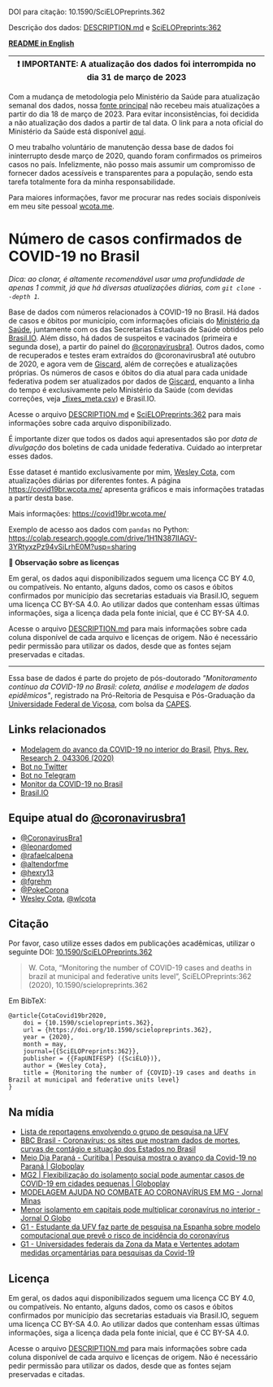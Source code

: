 DOI para citação: 10.1590/SciELOPreprints.362

Descrição dos dados: [DESCRIPTION.md](DESCRIPTION.md) e [SciELOPreprints:362](https://doi.org/10.1590/SciELOPreprints.362)

[**README in English**](README.en.md)

| :exclamation:  IMPORTANTE: A atualização dos dados foi interrompida no dia 31 de março de 2023  |
|-----------------------------------------|

Com a mudança de metodologia pelo Ministério da Saúde para atualização semanal dos dados, nossa [fonte principal](https://covid.saude.gov.br/) não recebeu mais atualizações a partir do dia 18 de março de 2023. Para evitar inconsistências, foi decidida a não atualização dos dados a partir de tal data. O link para a nota oficial do Ministério da Saúde está disponível [aqui](https://www.gov.br/saude/pt-br/assuntos/noticias/2023/fevereiro/a-partir-de-marco-paineis-de-monitoramento-da-covid-19-passarao-a-ser-atualizados-semanalmente).

O meu trabalho voluntário de manutenção dessa base de dados foi ininterrupto desde março de 2020, quando foram confirmados os primeiros casos no país. Infelizmente, não posso mais assumir um compromisso de fornecer dados acessíveis e transparentes para a população, sendo esta tarefa totalmente fora da minha responsabilidade.

Para maiores informações, favor me procurar nas redes sociais disponíveis em meu site pessoal [wcota.me](https://wcota.me/).

# Número de casos confirmados de COVID-19 no Brasil

*Dica: ao clonar, é altamente recomendável usar uma profundidade de apenas 1 commit, já que há diversas atualizações diárias, com `git clone --depth 1`.*

Base de dados com números relacionados à COVID-19 no Brasil. Há dados de casos e óbitos por município, com informações oficiais do [Ministério da Saúde](https://covid.saude.gov.br/), juntamente com os das Secretarias Estaduais de Saúde obtidos pelo [Brasil.IO](https://brasil.io/dataset/covid19/caso). Além disso, há dados de suspeitos e vacinados (primeira e segunda dose), a partir do painel do [@coronavirusbra1](https://coronavirusbra1.github.io/). Outros dados, como de recuperados e testes eram extraídos do @coronavirusbra1 até outubro de 2020, e agora vem de [Giscard](http://www.giscard.com.br/coronavirus/), além de correções e atualizações próprias. Os números de casos e óbitos do dia atual para cada unidade federativa podem ser atualizados por dados de [Giscard](http://www.giscard.com.br/coronavirus/), enquanto a linha do tempo é exclusivamente pelo Ministério da Saúde (com devidas correções, veja [
_fixes_meta.csv](
_fixes_meta.csv)) e Brasil.IO.

Acesse o arquivo [DESCRIPTION.md](DESCRIPTION.md) e [SciELOPreprints:362](https://doi.org/10.1590/SciELOPreprints.362) para mais informações sobre cada arquivo disponibilizado.

É importante dizer que todos os dados aqui apresentados são por *data de divulgação* dos boletins de cada unidade federativa. Cuidado ao interpretar esses dados.

Esse dataset é mantido exclusivamente por mim, [Wesley Cota](https://wesleycota.com/), com atualizações diárias por diferentes fontes. A página <https://covid19br.wcota.me/> apresenta gráficos e mais informações tratadas a partir desta base.

Mais informações: https://covid19br.wcota.me/

Exemplo de acesso aos dados com `pandas` no Python: <https://colab.research.google.com/drive/1H1N387IIAGV-3YRtyxzPz94vSiLrhE0M?usp=sharing>

**💬 Observação sobre as licenças**

Em geral, os dados aqui disponibilizados seguem uma licença CC BY 4.0, ou compatíveis. No entanto, alguns dados, como os casos e óbitos confirmados por município das secretarias estaduais via Brasil.IO, seguem uma licença CC BY-SA 4.0. Ao utilizar dados que contenham essas últimas informações, siga a licença dada pela fonte inicial, que é CC BY-SA 4.0.

Acesse o arquivo [DESCRIPTION.md](DESCRIPTION.md) para mais informações sobre cada coluna disponível de cada arquivo e licenças de origem. Não é necessário pedir permissão para utilizar os dados, desde que as fontes sejam preservadas e citadas.

---

Essa base de dados é parte do projeto de pós-doutorado *"Monitoramento contínuo da COVID-19 no Brasil: coleta, análise e modelagem de dados epidêmicos"*, registrado na Pró-Reitoria de Pesquisa e Pós-Graduação da [Universidade Federal de Viçosa](https://www.ufv.br/), com bolsa da [CAPES](https://www.gov.br/capes/pt-br).

## Links relacionados

- [Modelagem do avanço da COVID-19 no interior do Brasil](https://covidbr.github.io/pub/1), [Phys. Rev. Research 2, 043306 (2020)](https://wcota.me/covid19brmetapop)
- [Bot no Twitter](https://twitter.com/covid19brbot)
- [Bot no Telegram](https://t.me/CoronavirusBRBot)
- [Monitor da COVID-19 no Brasil](https://covid19br.pub/)
- [Brasil.IO](https://brasil.io/dataset/covid19/caso)

## Equipe atual do [@coronavirusbra1](https://coronavirusbra1.github.io/)

- [@CoronavirusBra1](https://twitter.com/CoronavirusBra1)
- [@leonardomed](https://twitter.com/leonardomed)
- [@rafaelcalpena](https://twitter.com/rafaelcalpena)
- [@altendorfme](https://twitter.com/altendorfme)
- [@hexry13](https://twitter.com/hexry13)
- [@fgrehm](https://twitter.com/fgrehm)
- [@PokeCorona](https://twitter.com/PokeCorona)
- [Wesley Cota](https://wesleycota.com), [@wlcota](https://twitter.com/wlcota)

## Citação

Por favor, caso utilize esses dados em publicações acadêmicas, utilizar o seguinte DOI: [10.1590/SciELOPreprints.362](https://doi.org/10.1590/SciELOPreprints.362)

> W. Cota, “Monitoring the number of COVID-19 cases and deaths in brazil at municipal and federative units level”, SciELOPreprints:362 (2020), 10.1590/scielopreprints.362

Em BibTeX:

```
@article{CotaCovid19br2020,
	doi = {10.1590/scielopreprints.362},
	url = {https://doi.org/10.1590/scielopreprints.362},
	year = {2020},
	month = may,
	journal={{SciELOPreprints:362}},
	publisher = {{FapUNIFESP} ({SciELO})},
	author = {Wesley Cota},
	title = {Monitoring the number of {COVID}-19 cases and deaths in Brazil at municipal and federative units level}
}
```

## Na mídia

- [Lista de reportagens envolvendo o grupo de pesquisa na UFV](https://d.wesleycota.com/_reportagens/)
- [BBC Brasil - Coronavírus: os sites que mostram dados de mortes, curvas de contágio e situação dos Estados no Brasil](https://www.bbc.com/portuguese/brasil-52067243)
- [Meio Dia Paraná - Curitiba \| Pesquisa mostra o avanço da Covid-19 no Paraná \| Globoplay](https://globoplay.globo.com/v/8550860/programa/)
- [MG2 \| Flexibilização do isolamento social pode aumentar casos de COVID-19 em cidades pequenas \| Globoplay](https://globoplay.globo.com/v/8551799/programa/)
- [MODELAGEM AJUDA NO COMBATE AO CORONAVÍRUS EM MG - Jornal Minas](https://www.youtube.com/watch?v=lAeNOCKML90)
- [Menor isolamento em capitais pode multiplicar coronavírus no interior - Jornal O Globo](https://oglobo.globo.com/sociedade/coronavirus/menor-isolamento-em-capitais-pode-multiplicar-coronavirus-no-interior-24418972)
- [G1 - Estudante da UFV faz parte de pesquisa na Espanha sobre modelo computacional que prevê o risco de incidência do coronavírus](https://g1.globo.com/mg/zona-da-mata/noticia/2020/03/15/estudante-da-ufv-faz-parte-de-pesquisa-na-espanha-sobre-modelo-computacional-que-preve-o-risco-de-incidencia-do-coronavirus.ghtml)
- [G1 - Universidades federais da Zona da Mata e Vertentes adotam medidas orçamentárias para pesquisas da Covid-19](https://g1.globo.com/mg/zona-da-mata/noticia/2020/04/05/universidades-federais-da-zona-da-mata-e-vertentes-adotam-medidas-orcamentarias-para-pesquisas-da-covid-19.ghtml)

## Licença

Em geral, os dados aqui disponibilizados seguem uma licença CC BY 4.0, ou compatíveis. No entanto, alguns dados, como os casos e óbitos confirmados por município das secretarias estaduais via Brasil.IO, seguem uma licença CC BY-SA 4.0. Ao utilizar dados que contenham essas últimas informações, siga a licença dada pela fonte inicial, que é CC BY-SA 4.0.

Acesse o arquivo [DESCRIPTION.md](DESCRIPTION.md) para mais informações sobre cada coluna disponível de cada arquivo e licenças de origem. Não é necessário pedir permissão para utilizar os dados, desde que as fontes sejam preservadas e citadas.
